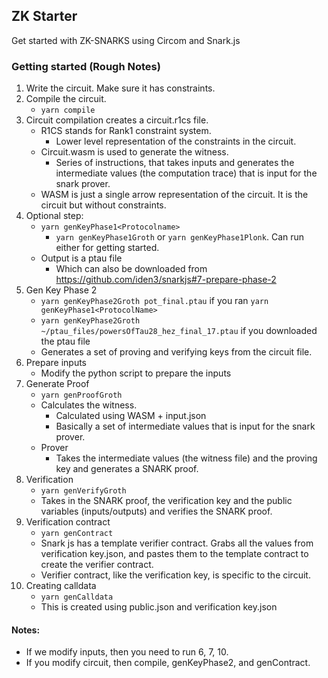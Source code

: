 ## ZK Starter

Get started with ZK-SNARKS using Circom and Snark.js

### Getting started (Rough Notes)

1. Write the circuit. Make sure it has constraints.
2. Compile the circuit.
    - `yarn compile`
3. Circuit compilation creates a circuit.r1cs file. 
    - R1CS stands for Rank1 constraint system.
        - Lower level representation of the constraints in the circuit.
    - Circuit.wasm is used to generate the witness.
        - Series of instructions, that takes inputs and generates the intermediate values (the computation trace) that is input for the snark prover.
    - WASM is just a single arrow representation of the circuit. It is the circuit but without constraints.
4. Optional step:
    - `yarn genKeyPhase1<Protocolname>`
        - `yarn genKeyPhase1Groth` or `yarn genKeyPhase1Plonk`. Can run either for getting started.
    - Output is a ptau file
        - Which can also be downloaded from https://github.com/iden3/snarkjs#7-prepare-phase-2
5. Gen Key Phase 2
    - `yarn genKeyPhase2Groth pot_final.ptau` if you ran `yarn genKeyPhase1<ProtocolName>`
    - `yarn genKeyPhase2Groth ~/ptau_files/powersOfTau28_hez_final_17.ptau` if you downloaded the ptau file
    - Generates a set of proving and verifying keys from the circuit file.
6. Prepare inputs
    - Modify the python script to prepare the inputs
7. Generate Proof
    - `yarn genProofGroth`
    - Calculates the witness.
        - Calculated using WASM + input.json
        - Basically a set of intermediate values that is input for the snark prover.
    - Prover
        - Takes the intermediate values (the witness file) and the proving key and generates a SNARK proof.
8. Verification
    - `yarn genVerifyGroth`
    - Takes in the SNARK proof, the verification key and the public variables (inputs/outputs) and verifies the SNARK proof.
9. Verification contract
    - `yarn genContract`
    - Snark js has a template verifier contract. Grabs all the values from verification key.json, and pastes them to the template contract to create the verifier contract.
    - Verifier contract, like the verification key, is specific to the circuit.
10. Creating calldata
    - `yarn genCalldata`
    - This is created using public.json and verification key.json

#### Notes:
- If we modify inputs, then you need to run 6, 7, 10.
- If you modify circuit, then compile, genKeyPhase2, and genContract. 